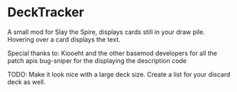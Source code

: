 # DeckTracker

A small mod for Slay the Spire, displays cards still in your draw pile.
Hovering over a card displays the text.

Special thanks to:
Kiooeht and the other basemod developers for all the patch apis
bug-sniper for the displaying the description code

TODO: 
Make it look nice with a large deck size.
Create a list for your discard deck as well.
